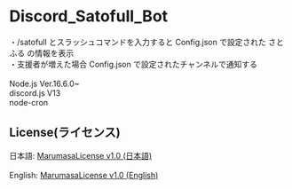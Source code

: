 # Discord_Satofull_Bot
・/satofull とスラッシュコマンドを入力すると Config.json で設定された さとふる の情報を表示
<br>
・支援者が増えた場合 Config.json で設定されたチャンネルで通知する
<br>
<br>
Node.js Ver.16.6.0~
<br>
discord.js V13
<br>
node-cron
## License(ライセンス)
日本語: [MarumasaLicense v1.0 (日本語)](https://github.com/malken21/MarumasaLicenses/blob/main/MarumasaLicense_v1.0/LICENSE-ja.md)
<br>
<br>
English: [MarumasaLicense v1.0 (English)](https://github.com/malken21/MarumasaLicenses/blob/main/MarumasaLicense_v1.0/LICENSE-en.md)
